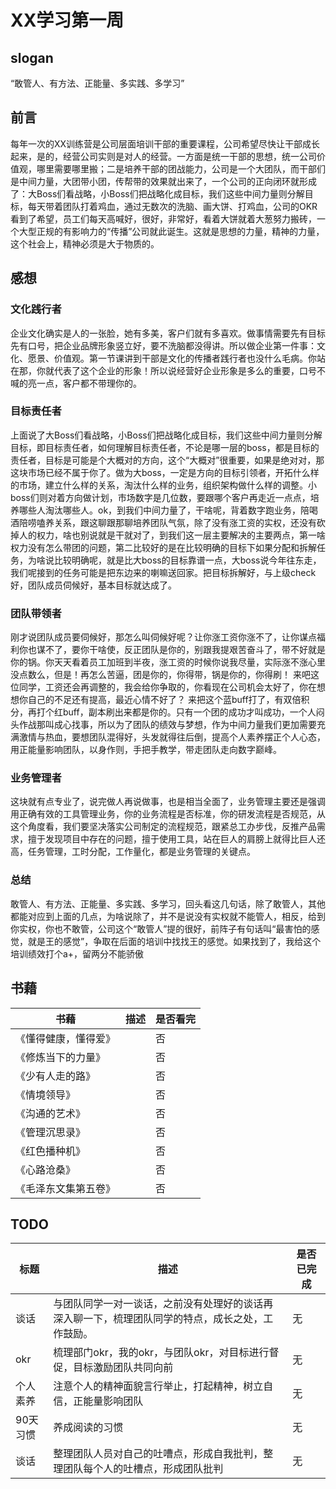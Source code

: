 # XX学习第一周
## slogan
“敢管人、有方法、正能量、多实践、多学习”

## 前言
每年一次的XX训练营是公司层面培训干部的重要课程，公司希望尽快让干部成长起来，是的，经营公司实则是对人的经营。一方面是统一干部的思想，统一公司价值观，哪里需要哪里搬；二是培养干部的团战能力，公司是一个大团队，而干部们是中间力量，大团带小团，传帮带的效果就出来了，一个公司的正向闭环就形成了：大Boss们看战略，小Boss们把战略化成目标，我们这些中间力量则分解目标，每天带着团队打着鸡血，通过无数次的洗脑、画大饼、打鸡血，公司的OKR看到了希望，员工们每天高喊好，很好，非常好，看着大饼就着大葱努力搬砖，一个大型正规的有影响力的“传播”公司就此诞生。这就是思想的力量，精神的力量，这个社会上，精神必须是大于物质的。

## 感想
### 文化践行者
企业文化确实是人的一张脸，她有多美，客户们就有多喜欢。做事情需要先有目标先有口号，把企业品牌形象竖立好，要不洗脑都没得讲。所以做企业第一件事：文化、愿景、价值观。第一节课讲到干部是文化的传播者践行者也没什么毛病。你站在那，你就代表了这个企业的形象！所以说经营好企业形象是多么的重要，口号不喊的亮一点，客户都不带理你的。

### 目标责任者
上面说了大Boss们看战略，小Boss们把战略化成目标，我们这些中间力量则分解目标，即目标责任者，如何理解目标责任者，不论是哪一层的boss，都是目标的责任者，目标是可能是个大概对的方向，这个“大概对”很重要，如果是绝对对，那这块市场已经不属于你了。做为大boss，一定是方向的目标引领者，开拓什么样的市场，建立什么样的关系，淘汰什么样的业务，组织架构做什么样的调整。小boss们则对着方向做计划，市场数字是几位数，要跟哪个客户再走近一点点，培养哪些人淘汰哪些人。ok，到我们中间力量了，干啥呢，背着数字跑业务，陪喝酒陪唠嗑养关系，跟这聊跟那聊培养团队气氛，除了没有涨工资的实权，还没有砍掉人的权力，啥也别说就是干就对了，到我们这一层主要解决的主要两点，第一啥权力没有怎么带团的问题，第二比较好的是在比较明确的目标下如果分配和拆解任务，为啥说比较明确呢，就是比大boss的目标靠谱一点，大boss说今年往东走，我们呢接到的任务可能是把东边来的喇嘛送回家。把目标拆解好，与上级check好，团队成员伺候好，基本目标就达成了。

### 团队带领者
刚才说团队成员要伺候好，那怎么叫伺候好呢？让你涨工资你涨不了，让你谋点福利你也谋不了，要你干啥使，反正团队是你的，别跟我提艰苦奋斗了，带不好就是你的锅。你天天看着员工加班到半夜，涨工资的时候你说我尽量，实际涨不涨心里没点数么，但是！再怎么苦逼，团是你的，你得带，锅是你的，你得刷！ 来吧这位同学，工资还会再调整的，我会给你争取的，你看现在公司机会太好了，你在想想你自己的不足还有提高，最近心情不好了？ 来把这个蓝buff打了，有双倍积分，再打个红buff，副本刷出来都是你的。只有一个团的成功才叫成功，一个人闷头作战那叫成心找事，所以为了团队的绩效与梦想，作为中间力量我们更加需要充满激情与热血，要想团队混得好，头发就得往后倒，提高个人素养摆正个人心态，用正能量影响团队，以身作则，手把手教学，带走团队走向数字巅峰。

### 业务管理者
这块就有点专业了，说完做人再说做事，也是相当全面了，业务管理主要还是强调用正确有效的工具管理业务，你的业务流程是否标准，你的研发流程是否规范，从这个角度看，我们要坚决落实公司制定的流程规范，跟紧总工办步伐，反推产品需求，擅于发现项目中存在的问题，擅于使用工具，站在巨人的肩膀上就得比巨人还高，任务管理，工时分配，工作量化，都是业务管理的关键点。

### 总结
敢管人、有方法、正能量、多实践、多学习，回头看这几句话，除了敢管人，其他都能对应到上面的几点，为啥说除了，并不是说没有实权就不能管人，相反，给到你实权，你也不敢管，公司这个“敢管人”提的很好，前阵子有句话叫“最害怕的感觉，就是王的感觉”，争取在后面的培训中找找王的感觉。如果找到了，我给这个培训绩效打个a+，留两分不能骄傲



## 书藉
| 书藉 | 描述 | 是否看完 | 
| --- | ---- | ----- |
|《懂得健康，懂得爱》| | 否 |
|《修炼当下的力量》| | 否 |
|《少有人走的路》| | 否 |
|《情境领导》| | 否 |
|《沟通的艺术》| | 否 |
|《管理沉思录》| | 否 |
|《红色播种机》| | 否 |
|《心路沧桑》| | 否 |
|《毛泽东文集第五卷》| | 否 |


## TODO
| 标题 | 描述 | 是否已完成 |
| --- | ---- | ----- |
| 谈话 |与团队同学一对一谈话，之前没有处理好的谈话再深入聊一下，梳理团队同学的特点，成长之处，工作鼓励。| 无|
| okr | 梳理部门okr，我的okr，与团队okr，对目标进行督促，目标激励团队共同向前 | 无|
| 个人素养 |注意个人的精神面貌言行举止，打起精神，树立自信，正能量影响团队 | 无|
| 90天习惯 | 养成阅读的习惯| 无|
| 谈话| 整理团队人员对自己的吐嘈点，形成自我批判，整理团队每个人的吐槽点，形成团队批判 | 无|


  